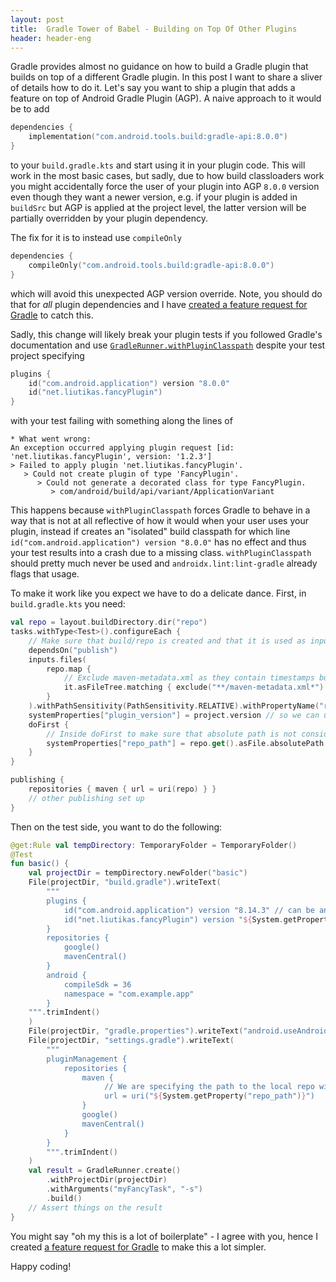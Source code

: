 ```yaml
---
layout: post
title:  Gradle Tower of Babel - Building on Top Of Other Plugins
header: header-eng
---
```


Gradle provides almost no guidance on how to build a Gradle plugin that builds on top of a different Gradle plugin.
In this post I want to share a sliver of details how to do it. Let's say you want to ship a plugin that adds a feature
on top of Android Gradle Plugin (AGP). A naive approach to it would be to add
```kotlin
dependencies {
    implementation("com.android.tools.build:gradle-api:8.0.0")
}
```
to your `build.gradle.kts` and start using it in your plugin code. This will work in the most basic cases, but sadly,
due to how build classloaders work you might accidentally force the user of your plugin into AGP `8.0.0` version even
though they want a newer version, e.g. if your plugin is added in `buildSrc` but AGP is applied at the project level,
the latter version will be partially overridden by your plugin dependency.

The fix for it is to instead use `compileOnly`
```kotlin
dependencies {
    compileOnly("com.android.tools.build:gradle-api:8.0.0")
}
```
which will avoid this unexpected AGP version override. Note, you should do that for *all* plugin dependencies and I
have [created a feature request for Gradle](https://github.com/gradle/gradle/issues/34898) to catch this.

Sadly, this change will likely break your plugin tests if you followed Gradle's documentation and use
[`GradleRunner.withPluginClasspath`](https://docs.gradle.org/nightly/javadoc/org/gradle/testkit/runner/GradleRunner.html#withPluginClasspath())
despite your test project specifying
```kotlin
plugins {
    id("com.android.application") version "8.0.0"
    id("net.liutikas.fancyPlugin")
}
```

with your test failing with something along the lines of
```text
* What went wrong:
An exception occurred applying plugin request [id: 'net.liutikas.fancyPlugin', version: '1.2.3']
> Failed to apply plugin 'net.liutikas.fancyPlugin'.
   > Could not create plugin of type 'FancyPlugin'.
      > Could not generate a decorated class for type FancyPlugin.
         > com/android/build/api/variant/ApplicationVariant
```

This happens because `withPluginClasspath` forces Gradle to behave in a way that is not at all reflective of how it
would when your user uses your plugin, instead if creates an "isolated" build classpath for which line
`id("com.android.application") version "8.0.0"` has no effect and thus your test results into a crash due to a missing
class. `withPluginClasspath` should pretty much never be used and `androidx.lint:lint-gradle` already flags that usage.

To make it work like you expect we have to do a delicate dance. First, in `build.gradle.kts` you need:

```kotlin
val repo = layout.buildDirectory.dir("repo")
tasks.withType<Test>().configureEach {
    // Make sure that build/repo is created and that it is used as input for the test task.
    dependsOn("publish")
    inputs.files(
        repo.map {
            // Exclude maven-metadata.xml as they contain timestamps but have no effect on the test outcomes
            it.asFileTree.matching { exclude("**/maven-metadata.xml*") }
        }
    ).withPathSensitivity(PathSensitivity.RELATIVE).withPropertyName("repo")
    systemProperties["plugin_version"] = project.version // so we can use the value in the test
    doFirst {
        // Inside doFirst to make sure that absolute path is not considered to be input to the task
        systemProperties["repo_path"] = repo.get().asFile.absolutePath // so we can use the value in the test
    }
}

publishing {
    repositories { maven { url = uri(repo) } }
    // other publishing set up
}
```

Then on the test side, you want to do the following:

```kotlin
@get:Rule val tempDirectory: TemporaryFolder = TemporaryFolder()
@Test
fun basic() {
    val projectDir = tempDirectory.newFolder("basic")
    File(projectDir, "build.gradle").writeText(
        """
        plugins {
            id("com.android.application") version "8.14.3" // can be any version
            id("net.liutikas.fancyPlugin") version "${System.getProperty("plugin_version")}"
        }
        repositories {
            google()
            mavenCentral()
        }
        android {
            compileSdk = 36
            namespace = "com.example.app"
        }
    """.trimIndent()
    )
    File(projectDir, "gradle.properties").writeText("android.useAndroidX=true")
    File(projectDir, "settings.gradle").writeText(
        """
        pluginManagement {
            repositories {
                maven {
                     // We are specifying the path to the local repo with our plugin
                     url = uri("${System.getProperty("repo_path")}")
                }
                google()
                mavenCentral()
            }
        }
        """.trimIndent()
    )
    val result = GradleRunner.create()
        .withProjectDir(projectDir)
        .withArguments("myFancyTask", "-s")
        .build()
    // Assert things on the result
}
```

You might say "oh my this is a lot of boilerplate" - I agree with you, hence I created [a feature request for Gradle](https://github.com/gradle/gradle/issues/34870)
to make this a lot simpler.

Happy coding!
